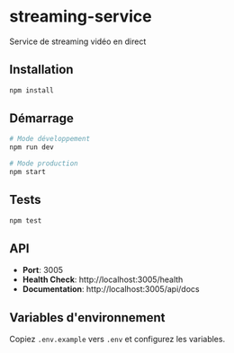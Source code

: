# streaming-service

Service de streaming vidéo en direct

## Installation

```bash
npm install
```

## Démarrage

```bash
# Mode développement
npm run dev

# Mode production
npm start
```

## Tests

```bash
npm test
```

## API

- **Port**: 3005
- **Health Check**: http://localhost:3005/health
- **Documentation**: http://localhost:3005/api/docs

## Variables d'environnement

Copiez `.env.example` vers `.env` et configurez les variables.

